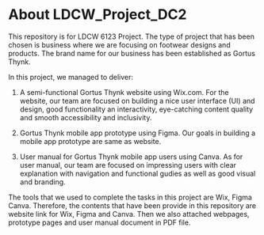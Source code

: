# About LDCW_Project_DC2
This repository is for LDCW 6123 Project. The type of project that has been chosen is business where we are focusing on footwear designs and products. The brand name for our business has been established as Gortus Thynk.

In this project, we managed to deliver:
1. A semi-functional Gortus Thynk website using Wix.com.
   For the website, our team are focused on building a nice user interface (UI) and design, good      functionality an interactivity, eye-catching content quality and smooth accessibility and          inclusivity.
   
2. Gortus Thynk mobile app prototype using Figma.
   Our goals in building a mobile app prototype are same as website.
   
3. User manual for Gortus Thynk mobile app users using Canva.
   As for user manual, our team are focused on impressing users with clear explanation with           navigation and functional gudies as well as good visual and branding.

The tools that we used to complete the tasks in this project are Wix, Figma Canva. Therefore, the contents that have been provide in this repository are website link for Wix, Figma and Canva. Then we also attached webpages, prototype pages and user manual document in PDF file.
